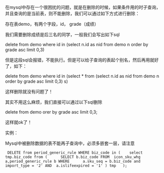 在mysql中存在一个很困扰的问题，就是在删除的时候，如果条件用的时子查询，并且查询的是当前表，则不能删除，我们可以通过如下方式进行删除：

存在表demo，有两个字段，id， grade（成绩）

我们需要删除成绩是后三名的同学，一般我们会写出如下sql

delete from demo where id in (select n.id as nid from demo n order by grade asc limit 0,3)

但是这段sql会报错，不能执行。但是可以给子查询的表起个别名，然后再用就好了，如下：

delete from demo where id in (select * from (select n.id as nid from demo n order by grade asc limit 0,3) s)

这样删除就没有问题了！

其实不用这么麻烦，我们直接可以通过以下sql删除

delete from demo orer by grade asc limit 0,3;

这样就ok了！

实例：

Mysql中被删除数据的表不能再子查询中，必须多嵌套一层，请注意

```
 DELETE from period_generic_rule WHERE biz_code in ( 	select tmp.biz_code from (		SELECT b.biz_code FROM  icon_sku_whg a,period_generic_rule b WHERE		a.sku_seq = b.biz_code and import_type = '2' AND  a.islifeexpired = '1'	) tmp   ); 
```